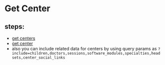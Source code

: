 # Get Center

## steps:

- [get centers](https://documenter.getpostman.com/view/12318086/2sA3Bt3pg1#3f387a01-6fec-4689-bfbe-a1975bf141aa)
- [get center](https://documenter.getpostman.com/view/12318086/2sA3Bt3pg1#0020d102-169c-44e3-bcf9-8eb0e7dbccb8)
- also you can include related data for centers by using query params as `?include=children,doctors,sessions,software_modules,specialties,headsets,center_social_links`
